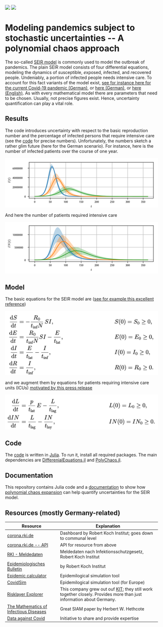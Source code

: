 [![](https://img.shields.io/badge/documentation-Latex-blue?style=flat)](doc/doc.pdf)
[![](https://img.shields.io/badge/language-Julia-blue?style=flat)](https://julialang.org/)

# Modeling pandemics subject to stochastic uncertainties -- A polynomial chaos approach

The so-called [SEIR model](https://epubs.siam.org/doi/abs/10.1137/s0036144500371907) is commonly used to model the outbreak of pandemics.
The plain SEIR model consists of four differential equations, modeling the dynamics of *s*usceptible, *e*xposed, *i*nfected, and *r*ecovered people.
Undeniably, a portion of infected people needs intensive care.
To account for this fact variants of the model exist, [see for instance here for the current Covid-19 pandemic (German)](https://www.dgepi.de/assets/Stellungnahmen/Stellungnahme2020Corona_DGEpi-21032020-v2.pdf), or [here (German)](https://www.rki.de/DE/Content/InfAZ/N/Neuartiges_Coronavirus/Modellierung_Deutschland.pdf?__blob=publicationFile), or [here (English)](https://www.imperial.ac.uk/media/imperial-college/medicine/sph/ide/gida-fellowships/Imperial-College-COVID19-NPI-modelling-16-03-2020.pdf).
As with every mathematical model there are parameters that need to be chosen.
Usually, not precise figures exist.
Hence, uncertainty quantification can play a vital role.

## Results

The code introduces uncertainty with respect to the basic reproduction number and the percentage of infected persons that require intensive care (see the [code](https://github.com/timueh/PandemicModeling/blob/f4da19ac8f859b7d5a74180123a80474a8c162d1/code/SEIR_uncertain.jl#L16) for precise numbers).
Unfortunately, the numbers sketch a rather glim future (here for the German scenario).
For instance, here is the number of infected patients over the course of one year.

![Number of infected patients](figs/trajectory_I.png)

And here the number of patients required intensive care

![Number of infected patients](figs/trajectory_ICU.png)

## Model

The basic equations for the SEIR model are ([see for example this excellent reference](https://gabgoh.github.io/COVID/index.html))

![Equations for SEIR model](figs/SEIR.png)

and we augment them by equations for patients requiring intensive care units (ICUs) [motivated by this press release](https://www.dgepi.de/de/aktuelles/article/aktualisierte-stellungnahme-der-deutschen-gesellschaft-fuer-epidemiologie-dgepi-zur-verbreitung-des-neuen-coronavirus-sars-cov-2/109)

![Equations for ICU model](figs/ICU.png)

## Code

The [code](code/SEIR_uncertain.jl) is written in [Julia](https://julialang.org/).
To run it, install all required packages. The main dependencies are [DifferenialEquations.jl](https://github.com/SciML/DifferentialEquations.jl) and [PolyChaos.jl](https://github.com/timueh/PolyChaos.jl).

## Documentation

This repository contains Julia code and a [documentation](doc/doc.pdf) to show how [polynomial chaos expansion](https://en.wikipedia.org/wiki/Polynomial_chaos) can help quantify uncertainties for the SEIR model.

## Resources (mostly Germany-related)

| Resource | Explanation |
| --- | --- |
| [corona.rki.de](https://corona.rki.de) | Dashboard by Robert Koch Institut; goes down to communal level |
| [corona.rki.de -- API](https://npgeo-corona-npgeo-de.hub.arcgis.com/datasets/dd4580c810204019a7b8eb3e0b329dd6_0) | API for resource from above |
| [RKI - Meldedaten](https://www.rki.de/DE/Content/Infekt/SurvStat/survstat_node.html) | Meldedaten nach Infektionsschutzgesetz, Robert Koch Institut |
| [Epidemiologisches Bulletin](https://www.rki.de/DE/Content/Infekt/EpidBull/epid_bull_node.html) | by Robert Koch Institut |
| [Epidemic calculator](https://gabgoh.github.io/COVID/index.html) | Epidemilogical simulation tool |
| [CovidSim](http://covidsim.eu/) | Epidemilogical simulation tool (for Europe)|
| [Risklayer Explorer](http://www.risklayer-explorer.com/) | This company grew out ouf [KIT](www.kit.edu); they still work together closely. Provides more than just information about Germany. |
| [The Mathematics of Infectious Diseases](https://epubs.siam.org/doi/abs/10.1137/s0036144500371907) | Great SIAM paper by Herbert W. Hethcote |
| [Data against Covid](https://www.data-against-covid.org/) | Initiative to share and provide expertise |
